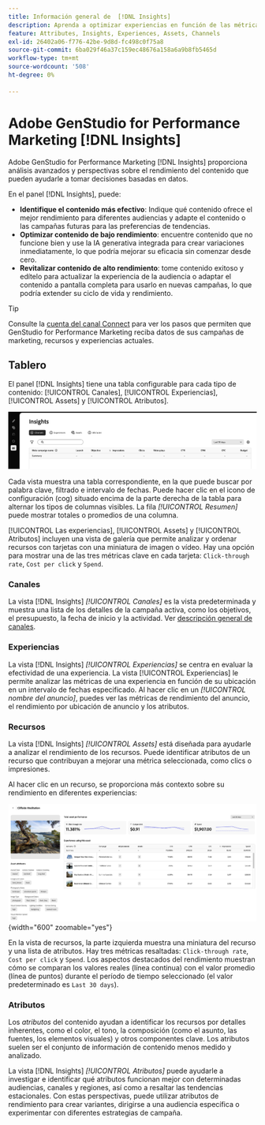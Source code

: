 ```yaml
---
title: Información general de  [!DNL Insights]
description: Aprenda a optimizar experiencias en función de las métricas de rendimiento de contenido en tiempo real.
feature: Attributes, Insights, Experiences, Assets, Channels
exl-id: 26402a06-f776-42be-9d8d-fc498c0f75a8
source-git-commit: 6ba029f46a37c159ec48676a158a6a9b8fb5465d
workflow-type: tm+mt
source-wordcount: '508'
ht-degree: 0%

---
```


# Adobe GenStudio for Performance Marketing [!DNL Insights]

Adobe GenStudio for Performance Marketing [!DNL Insights] proporciona análisis avanzados y perspectivas sobre el rendimiento del contenido que pueden ayudarle a tomar decisiones basadas en datos.

En el panel [!DNL Insights], puede:

- **Identifique el contenido más efectivo**: Indique qué contenido ofrece el mejor rendimiento para diferentes audiencias y adapte el contenido o las campañas futuras para las preferencias de tendencias.
- **Optimizar contenido de bajo rendimiento**: encuentre contenido que no funcione bien y use la IA generativa integrada para crear variaciones inmediatamente, lo que podría mejorar su eficacia sin comenzar desde cero.
- **Revitalizar contenido de alto rendimiento**: tome contenido exitoso y edítelo para actualizar la experiencia de la audiencia o adaptar el contenido a pantalla completa para usarlo en nuevas campañas, lo que podría extender su ciclo de vida y rendimiento.

>[!TIP]
>
>Consulte la [cuenta del canal Connect](connect-channel.md) para ver los pasos que permiten que GenStudio for Performance Marketing reciba datos de sus campañas de marketing, recursos y experiencias actuales.

## Tablero

El panel [!DNL Insights] tiene una tabla configurable para cada tipo de contenido: [!UICONTROL Canales], [!UICONTROL Experiencias], [!UICONTROL Assets] y [!UICONTROL Atributos].

![[!DNL Insights] panel](/help/assets/insights-dashboard.png)

Cada vista muestra una tabla correspondiente, en la que puede buscar por palabra clave, filtrado e intervalo de fechas. Puede hacer clic en el icono de configuración (cog) situado encima de la parte derecha de la tabla para alternar los tipos de columnas visibles. La fila _[!UICONTROL Resumen]_ puede mostrar totales o promedios de una columna.

[!UICONTROL Las experiencias], [!UICONTROL Assets] y [!UICONTROL Atributos] incluyen una vista de galería que permite analizar y ordenar recursos con tarjetas con una miniatura de imagen o vídeo. Hay una opción para mostrar una de las tres métricas clave en cada tarjeta: `Click-through rate`, `Cost per click` y `Spend`.

### Canales

La vista [!DNL Insights] _[!UICONTROL Canales]_ es la vista predeterminada y muestra una lista de los detalles de la campaña activa, como los objetivos, el presupuesto, la fecha de inicio y la actividad. Ver [descripción general de canales](channels.md).

### Experiencias

La vista [!DNL Insights] _[!UICONTROL Experiencias]_ se centra en evaluar la efectividad de una experiencia. La vista [!UICONTROL Experiencias] le permite analizar las métricas de una experiencia en función de su ubicación en un intervalo de fechas especificado. Al hacer clic en un _[!UICONTROL nombre del anuncio]_, puedes ver las métricas de rendimiento del anuncio, el rendimiento por ubicación de anuncio y los atributos.

### Recursos

La vista [!DNL Insights] _[!UICONTROL Assets]_ está diseñada para ayudarle a analizar el rendimiento de los recursos. Puede identificar atributos de un recurso que contribuyan a mejorar una métrica seleccionada, como clics o impresiones.

Al hacer clic en un recurso, se proporciona más contexto sobre su rendimiento en diferentes experiencias:

![Detalles del recurso](/help/assets/insights-asset-details.png){width="600" zoomable="yes"}

En la vista de recursos, la parte izquierda muestra una miniatura del recurso y una lista de atributos. Hay tres métricas resaltadas: `Click-through rate`, `Cost per click` y `Spend`. Los aspectos destacados del rendimiento muestran cómo se comparan los valores reales (línea continua) con el valor promedio (línea de puntos) durante el período de tiempo seleccionado (el valor predeterminado es `Last 30 days`).

### Atributos

Los _atributos_ del contenido ayudan a identificar los recursos por detalles inherentes, como el color, el tono, la composición (como el asunto, las fuentes, los elementos visuales) y otros componentes clave. Los atributos suelen ser el conjunto de información de contenido menos medido y analizado.

La vista [!DNL Insights] _[!UICONTROL Atributos]_ puede ayudarle a investigar e identificar qué atributos funcionan mejor con determinadas audiencias, canales y regiones, así como a resaltar las tendencias estacionales. Con estas perspectivas, puede utilizar atributos de rendimiento para crear variantes, dirigirse a una audiencia específica o experimentar con diferentes estrategias de campaña.

